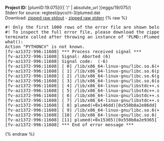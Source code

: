**Project ID:** [plumID:19.075]({{ '/' | absolute_url }}eggs/19/075/)  
Stderr for source:  regtest/pycv/rt-3/plumed.dat   
Download: [zipped raw stdout](plumed.dat.plumed.stdout.txt.zip) - [zipped raw stderr](plumed.dat.plumed.stderr.txt.zip) 
{% raw %}
<pre>
#! Only the first 1000 rows of the error file are shown below
#! To inspect the full error file, please download the zipped raw stderr file above
terminate called after throwing an instance of 'PLMD::Plumed::Exception'
what():
Action "PYTHONCV" is not known.
[fv-az1372-996:11608] *** Process received signal ***
[fv-az1372-996:11608] Signal: Aborted (6)
[fv-az1372-996:11608] Signal code:  (-6)
[fv-az1372-996:11608] [ 0] /lib/x86_64-linux-gnu/libc.so.6(+0x45330)[0x7ffb1fe45330]
[fv-az1372-996:11608] [ 1] /lib/x86_64-linux-gnu/libc.so.6(pthread_kill+0x11c)[0x7ffb1fe9eb2c]
[fv-az1372-996:11608] [ 2] /lib/x86_64-linux-gnu/libc.so.6(gsignal+0x1e)[0x7ffb1fe4527e]
[fv-az1372-996:11608] [ 3] /lib/x86_64-linux-gnu/libc.so.6(abort+0xdf)[0x7ffb1fe288ff]
[fv-az1372-996:11608] [ 4] /lib/x86_64-linux-gnu/libstdc++.so.6(+0xa5ff5)[0x7ffb202a5ff5]
[fv-az1372-996:11608] [ 5] /lib/x86_64-linux-gnu/libstdc++.so.6(+0xbb0da)[0x7ffb202bb0da]
[fv-az1372-996:11608] [ 6] /lib/x86_64-linux-gnu/libstdc++.so.6(_ZSt10unexpectedv+0x0)[0x7ffb202a5a55]
[fv-az1372-996:11608] [ 7] /lib/x86_64-linux-gnu/libstdc++.so.6(+0xa5a6f)[0x7ffb202a5a6f]
[fv-az1372-996:11608] [ 8] plumed(+0x146dd)[0x558b8a2e86dd]
[fv-az1372-996:11608] [ 9] /lib/x86_64-linux-gnu/libc.so.6(+0x2a1ca)[0x7ffb1fe2a1ca]
[fv-az1372-996:11608] [10] /lib/x86_64-linux-gnu/libc.so.6(__libc_start_main+0x8b)[0x7ffb1fe2a28b]
[fv-az1372-996:11608] [11] plumed(+0x15365)[0x558b8a2e9365]
[fv-az1372-996:11608] *** End of error message ***
</pre>
{% endraw %}
